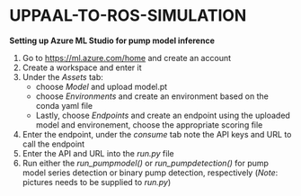 # UPPAAL-TO-ROS-SIMULATION

**Setting up Azure ML Studio for pump model inference**
1. Go to https://ml.azure.com/home and create an account
2. Create a workspace and enter it
3. Under the *Assets* tab:
   - choose *Model* and upload model.pt
   - choose *Environments* and create an environment based on the conda yaml file
   - Lastly, choose *Endpoints* and create an endpoint using the uploaded model and environement,       choose the appropriate scoring file
5. Enter the endpoint, under the *consume* tab note the API keys and URL to call the endpoint
6. Enter the API and URL into the *run.py* file
8. Run either the *run_pumpmodel()* or *run_pumpdetection()* for pump model series detection or binary pump detection, respectively (*Note*: pictures needs to be supplied to *run.py*)
